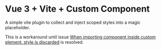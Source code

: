 # Vue 3 + Vite + Custom Component

A simple vite plugin to collect and inject scoped styles into a magic placeholder.

This is a workaround until issue [When importing component inside custom element, style is discarded](https://github.com/vuejs/core/issues/4662) is resolved.
